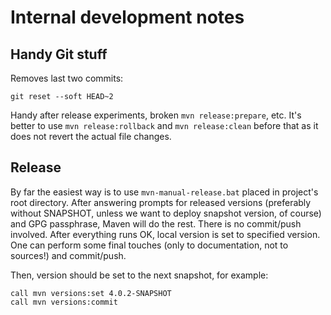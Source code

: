 # Internal development notes

## Handy Git stuff

Removes last two commits:
```
git reset --soft HEAD~2
```

Handy after release experiments, broken `mvn release:prepare`, etc. It's better to use `mvn release:rollback` and
`mvn release:clean` before that as it does not revert the actual file changes.

## Release

By far the easiest way is to use `mvn-manual-release.bat` placed in project's root directory.
After answering prompts for released versions (preferably without SNAPSHOT, unless we want to deploy
snapshot version, of course) and GPG passphrase, Maven will do the rest. There is no commit/push involved.
After everything runs OK, local version is set to specified version. One can perform some final touches
(only to documentation, not to sources!) and commit/push.

Then, version should be set to the next snapshot, for example:
```
call mvn versions:set 4.0.2-SNAPSHOT
call mvn versions:commit
```